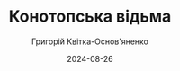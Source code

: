 ---
layout: default
modal-id: 58
date: 2024-08-26
title: Конотопська відьма
author: Григорій Квітка-Основ'яненко
author_label: Автор
img: konotopska-vidma-grygorij-kvitka-osnovyanenko.jpg
project-date: 1833
category: Повість
status: available
description: "Станіславів кінця ХІХ – початку ХХ століття. Звичайне місто на кресах «щасливої Австрії», в якому живуть, страждають, нероздільно закохуються, захоплюються наукою і шарлатанськими виступами всесвітньо знаних ілюзіоністів, розважаються на балах і карнавалах, ходять на шпацер і ховають таємниці у різьблених комодах. І на тлі епохи, яка для нащадків щораз більше обростатиме міфами про ідилічне життя, – долі двох жінок, що переплелися так тісно, як стовбури дерев – у нерозривному зв’язку, який не дає ні жити, ні дихати, ні залишитися, ні піти.
 «Фелікс Австрія» – другий роман української письменниці, перекладачки та публіцистки Софії Андрухович, який вперше побачив світ 2014 року. Книжка стала справжнім бестселером в Україні. 
«Фелікс Австрія» перекладено німецькою, польською, чеською, угорською, хорватською, французькою мовами; книжка стала лауреатом багатьох українських та закордонних премій та отримала чимало відзнак та нагород."
---